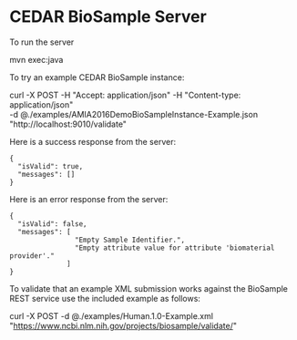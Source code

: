 # CEDAR BioSample Server

To run the server

mvn exec:java

To try an example CEDAR BioSample instance:

curl -X POST -H "Accept: application/json" -H "Content-type: application/json" \
     -d @./examples/AMIA2016DemoBioSampleInstance-Example.json \
     "http://localhost:9010/validate"

Here is a success response from the server:

```
{ 
  "isValid": true,
  "messages": []
}
```

Here is an error response from the server:

```
{ 
  "isValid": false,
  "messages": [ 
                "Empty Sample Identifier.", 
                "Empty attribute value for attribute 'biomaterial provider'." 
              ]
}
```

To validate that an example XML submission works against the BioSample REST service use the included
example as follows: 

 curl -X POST -d @./examples/Human.1.0-Example.xml "https://www.ncbi.nlm.nih.gov/projects/biosample/validate/"

